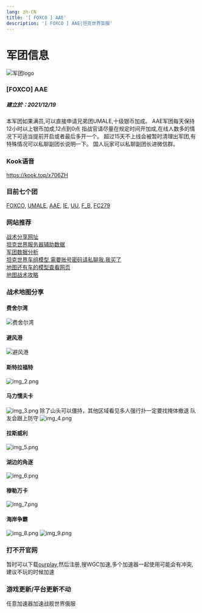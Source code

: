 ```yaml
---
lang: zh-CN
title: '[ FOXCO ] AAE'
description: '[ FOXCO ] AAE|坦克世界亚服'
---
```


# 军团信息

![军团logo](./img/logo.png)

### [FOXCO] AAE

##### 建立於：2021/12/19

本军团如果满员,可以直接申请兄弟团UMALE,十级银币加成。
AAE军团每天保持12小时以上银币加成,12点到0点
指战官请尽量在规定时间开加成,在线人数多的情况下可适当提前开启或者最后多开一个。
超过15天不上线会被暂时清理出军团,有特殊情况可以私聊副团长说明一下。
国人玩家可以私聊副团长进微信群。

### Kook语音

https://kook.top/x706ZH

### 目前七个团
[FOXCO](https://asia.wargaming.net/clans/wot/2000016612/),
[UMALE](https://asia.wargaming.net/clans/wot/2000012921/),
[AAE](https://asia.wargaming.net/clans/wot/2000017515/),
[IE](https://asia.wargaming.net/clans/wot/2000017683/),
[UU](https://asia.wargaming.net/clans/wot/2000014025/),
[F_B](https://asia.wargaming.net/clans/wot/2000017841/),
[FC279](https://asia.wargaming.net/clans/wot/2000017843/)

### 网站推荐

[战术分享网址](https://stratsketch.com/)  
[坦克世界服务器辅助数据](https://wgstatus.com/wot)  
[军团数据分析](https://clantools.us/)  
[坦克世界车组模型,需要账号密码请私聊我.我买了](https://gamemodels3d.com/games/worldoftanks/)  
[地图还有车的模型查看网页](https://wotinspector.com/zh-hans/shop)  
[地图战术攻略](https://wotguru.com/)

### 战术地图分享
#### 费舍尔湾
![费舍尔湾](img.png)
#### 避风港
![避风港](img_1.png)
#### 斯特拉福特
![img_2.png](img_2.png)
#### 马力懦夫卡
![img_3.png](img_3.png)
除了山头可以僵持，其他区域看见多人强行扑一定要找掩体撤退 队友会跟上防守
![img_4.png](img_4.png)
#### 拉斯威利
![img_5.png](img_5.png)
#### 湖边的角逐
![img_6.png](img_6.png)
#### 穆勒万卡
![img_7.png](img_7.png)
#### 海岸争霸
![img_8.png](img_8.png)
![img_9.png](img_9.png)

### 打不开官网
暂时可以下载[ourplay](https://www.ourplay.net/download/),然后注册,搜WGC加速,多个加速器一起使用可能会有冲突,建议不玩的时候加速

### 游戏更新/平台更新不动
任意加速器加速战舰世界俄服